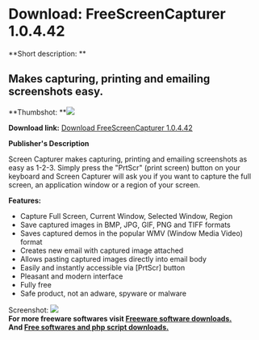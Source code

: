 # Download: FreeScreenCapturer 1.0.4.42

**Short description: **

## Makes capturing, printing and emailing screenshots easy.

  
**Thumbshot: **![](http://www.freewarefiles.com/screenshot/extfreescrncap_md.jpg)   
  
**Download link:** [Download FreeScreenCapturer 1.0.4.42](http://freesoftwares.boysofts.com/FreeScreenCapturer_program_49149.html)  
  

**Publisher's Description**  
  

Screen Capturer makes capturing, printing and emailing screenshots as easy as
1-2-3. Simply press the "PrtScr" (print screen) button on your keyboard and
Screen Capturer will ask you if you want to capture the full screen, an
application window or a region of your screen.

**Features:**

  * Capture Full Screen, Current Window, Selected Window, Region 
  * Save captured images in BMP, JPG, GIF, PNG and TIFF formats 
  * Saves captured demos in the popular WMV (Window Media Video) format 
  * Creates new email with captured image attached 
  * Allows pasting captured images directly into email body 
  * Easily and instantly accessible via [PrtScr] button 
  * Pleasant and modern interface 
  * Fully free 
  * Safe product, not an adware, spyware or malware 

  
  
Screenshot: ![](http://www.freewarefiles.com/screenshot/extfreescrncap.jpg)  
**For more freeware softwares visit [Freeware software downloads.](http://freesoftwares.boysofts.com/)**   
**And [Free softwares and php script downloads.](http://www.boysofts.com/)**

